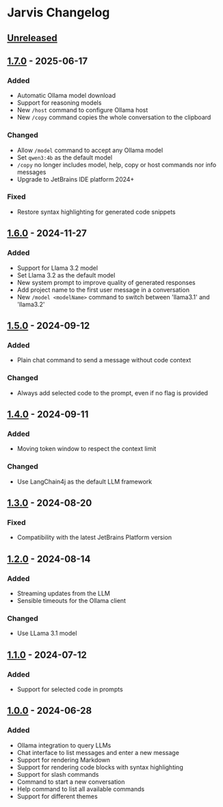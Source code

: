 # Jarvis Changelog

## [Unreleased]

## [1.7.0] - 2025-06-17

### Added

- Automatic Ollama model download
- Support for reasoning models
- New `/host` command to configure Ollama host
- New `/copy` command copies the whole conversation to the clipboard

### Changed

- Allow `/model` command to accept any Ollama model
- Set `qwen3:4b` as the default model
- `/copy` no longer includes model, help, copy or host commands nor info messages
- Upgrade to JetBrains IDE platform 2024+

### Fixed

- Restore syntax highlighting for generated code snippets

## [1.6.0] - 2024-11-27

### Added

- Support for Llama 3.2 model
- Set Llama 3.2 as the default model
- New system prompt to improve quality of generated responses
- Add project name to the first user message in a conversation
- New `/model <modelName>` command to switch between 'llama3.1' and 'llama3.2'

## [1.5.0] - 2024-09-12

### Added

- Plain chat command to send a message without code context

### Changed

- Always add selected code to the prompt, even if no flag is provided

## [1.4.0] - 2024-09-11

### Added

- Moving token window to respect the context limit

### Changed

- Use LangChain4j as the default LLM framework

## [1.3.0] - 2024-08-20

### Fixed

- Compatibility with the latest JetBrains Platform version

## [1.2.0] - 2024-08-14

### Added

- Streaming updates from the LLM
- Sensible timeouts for the Ollama client

### Changed

- Use LLama 3.1 model

## [1.1.0] - 2024-07-12

### Added

- Support for selected code in prompts

## [1.0.0] - 2024-06-28

### Added

- Ollama integration to query LLMs
- Chat interface to list messages and enter a new message
- Support for rendering Markdown
- Support for rendering code blocks with syntax highlighting
- Support for slash commands
- Command to start a new conversation
- Help command to list all available commands
- Support for different themes

[Unreleased]: https://github.com/fmueller/jarvis/compare/v1.7.0...HEAD
[1.7.0]: https://github.com/fmueller/jarvis/compare/v1.6.0...v1.7.0
[1.6.0]: https://github.com/fmueller/jarvis/compare/v1.5.0...v1.6.0
[1.5.0]: https://github.com/fmueller/jarvis/compare/v1.4.0...v1.5.0
[1.4.0]: https://github.com/fmueller/jarvis/compare/v1.3.0...v1.4.0
[1.3.0]: https://github.com/fmueller/jarvis/compare/v1.2.0...v1.3.0
[1.2.0]: https://github.com/fmueller/jarvis/compare/v1.1.0...v1.2.0
[1.1.0]: https://github.com/fmueller/jarvis/compare/v1.0.0...v1.1.0
[1.0.0]: https://github.com/fmueller/jarvis/commits/v1.0.0
